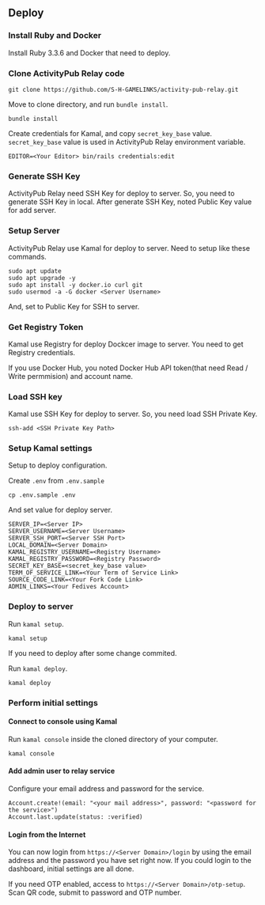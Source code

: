 ## Deploy
### Install Ruby and Docker

Install Ruby 3.3.6 and Docker that need to deploy.

### Clone ActivityPub Relay code

```console
git clone https://github.com/S-H-GAMELINKS/activity-pub-relay.git
```

Move to clone directory, and run `bundle install`.

```console
bundle install
```

Create credentials for Kamal, and copy `secret_key_base` value.
`secret_key_base` value is used in ActivityPub Relay environment variable.

```
EDITOR=<Your Editor> bin/rails credentials:edit
```

### Generate SSH Key

ActivityPub Relay need SSH Key for deploy to server.
So, you need to generate SSH Key in local.
After generate SSH Key, noted Public Key value for add server.

### Setup Server

ActivityPub Relay use Kamal for deploy to server.
Need to setup like these commands.

```console
sudo apt update
sudo apt upgrade -y
sudo apt install -y docker.io curl git
sudo usermod -a -G docker <Server Username>
```

And, set to Public Key for SSH to server.

### Get Registry Token

Kamal use Registry for deploy Dockcer image to server.
You need to get Registry credentials.

If you use Docker Hub, you noted Docker Hub API token(that need Read / Write permmision) and account name.

### Load SSH key

Kamal use SSH Key for deploy to server.
So, you need load SSH Private Key.

```console
ssh-add <SSH Private Key Path>
```

### Setup Kamal settings

Setup to deploy configuration.

Create `.env` from `.env.sample`

```console
cp .env.sample .env
```

And set value for deploy server.

```
SERVER_IP=<Server IP>
SERVER_USERNAME=<Server Username>
SERVER_SSH_PORT=<Server SSH Port>
LOCAL_DOMAIN=<Server Domain>
KAMAL_REGISTRY_USERNAME=<Registry Username>
KAMAL_REGISTRY_PASSWORD=<Registry Password>
SECRET_KEY_BASE=<secret_key_base value>
TERM_OF_SERVICE_LINK=<Your Term of Service Link>
SOURCE_CODE_LINK=<Your Fork Code Link>
ADMIN_LINKS=<Your Fedives Account>
```

### Deploy to server

Run `kamal setup`.

```console
kamal setup
```

If you need to deploy after some change commited.

Run `kamal deploy`.

```console
kamal deploy
```


### Perform initial settings

#### Connect to console using Kamal

Run `kamal console` inside the cloned directory of your computer.

```console
kamal console
```

#### Add admin user to relay service

Configure your email address and password for the service.

```console
Account.create!(email: "<your mail address>", password: "<password for the service>")
Account.last.update(status: :verified)
```

#### Login from the Internet

You can now login from `https://<Server Domain>/login` by using the email address and the password you have set right now.
If you could login to the dashboard, initial settings are all done.

If you need OTP enabled, access to `https://<Server Domain>/otp-setup`.
Scan QR code, submit to password and  OTP number.
